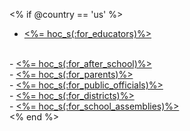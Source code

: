 <% if @country == 'us' %>
- <a href="<%= hoc_uri('/resources/how-to') %>"><%= hoc_s(:for_educators)%></a>
<br/>
- <a href="<%= hoc_uri('/resources/how-to-after-school') %>"><%= hoc_s(:for_after_school)%></a>
<br />
- <a href="<%= hoc_uri('/resources/how-to-parents') %>"><%= hoc_s(:for_parents)%></a>
<br />
- <a href="<%= hoc_uri('/resources/how-to-public-officials') %>"><%= hoc_s(:for_public_officials)%></a>
<br />
- <a href="<%= hoc_uri('/resources/how-to-districts') %>"><%= hoc_s(:for_districts)%></a>
<br />
- <a href="<%= hoc_uri('/resources/how-to-events') %>"><%= hoc_s(:for_school_assemblies)%></a>
<br />
<% end %>
